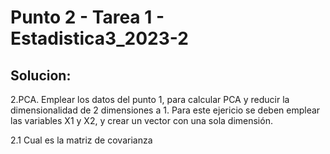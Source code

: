 # Punto 2 - Tarea 1 - Estadistica3_2023-2
## Solucion:

2.PCA. Emplear los datos del punto 1, para calcular PCA y reducir la dimensionalidad de 2 dimensiones a 1. Para este ejericio se deben emplear las variables X1 y X2, y crear un vector con una sola dimensión.

2.1 Cual es la matriz de covarianza